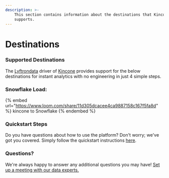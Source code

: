 ```yaml
---
description: >-
    This section contains information about the destinations that Kincone
    supports.
---
```


# Destinations

### Supported Destinations

The [Lyftrondata](https://www.lyftrondata.com/) driver of [Kincone](https://www.lyftrondata.com/integration/kincone/) provides support for the below destinations for instant analytics with no engineering in just 4 simple steps.

### Snowflake Load:

{% embed url="https://www.loom.com/share/11d305dcacee4ca9887158c167f5fa8d" %}
kincone to Snowflake
{% endembed %}

### Quickstart Steps

Do you have questions about how to use the platform? Don't worry; we've got you covered. Simply follow the quickstart instructions [here](../../../quickstart-steps.md).

### Questions? <a href="#questions" id="questions"></a>

We're always happy to answer any additional questions you may have! [Set up a meeting with our data experts.](https://www.lyftrondata.com/book-a-meeting/)
